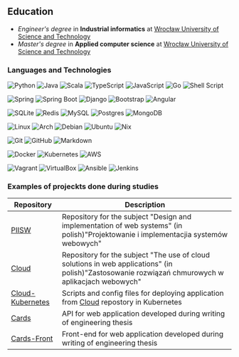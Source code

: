 ## Education
- *Engineer's degree* in **Industrial informatics** at [Wrocław University of Science and Technology](https://pwr.edu.pl/en/)
- *Master's degree* in **Applied computer science** at [Wrocław University of Science and Technology](https://pwr.edu.pl/en/)
### Languages and Technologies 
![Python](https://img.shields.io/badge/python-3670A0?style=for-the-badge&logo=python&logoColor=ffdd54)
![Java](https://img.shields.io/badge/java-%23ED8B00.svg?style=for-the-badge&logo=openjdk)
![Scala](https://img.shields.io/badge/scala-%23DC322F.svg?style=for-the-badge&logo=scala&logoColor=white)
![TypeScript](https://img.shields.io/badge/typescript-%23007ACC.svg?style=for-the-badge&logo=typescript&logoColor=white)
![JavaScript](https://img.shields.io/badge/javascript-%23323330.svg?style=for-the-badge&logo=javascript&logoColor=%23F7DF1E)
![Go](https://img.shields.io/badge/go-%2300ADD8.svg?style=for-the-badge&logo=go&logoColor=white)
![Shell Script](https://img.shields.io/badge/bash-%23121011.svg?style=for-the-badge&logo=gnu-bash&logoColor=white)

![Spring](https://img.shields.io/badge/spring-%236DB33F.svg?style=for-the-badge&logo=spring&logoColor=white)
![Spring Boot](https://img.shields.io/badge/spring_Boot-%236DB33F.svg?style=for-the-badge&logo=spring-boot&logoColor=white)
![Django](https://img.shields.io/badge/django-%23092E20.svg?style=for-the-badge&logo=django&logoColor=white)
![Bootstrap](https://img.shields.io/badge/bootstrap-%238511FA.svg?style=for-the-badge&logo=bootstrap&logoColor=white)
![Angular](https://img.shields.io/badge/angular-%23DD0031.svg?style=for-the-badge&logo=angular&logoColor=white)

![SQLite](https://img.shields.io/badge/sqlite-%2307405e.svg?style=for-the-badge&logo=sqlite&logoColor=white)
![Redis](https://img.shields.io/badge/redis-FFFFFF.svg?style=for-the-badge&logo=redis&logoColor=%23DD0031)
![MySQL](https://img.shields.io/badge/mysql-4479A1.svg?style=for-the-badge&logo=mysql&logoColor=white)
![Postgres](https://img.shields.io/badge/postgres-%23316192.svg?style=for-the-badge&logo=postgresql&logoColor=white)
![MongoDB](https://img.shields.io/badge/MongoDB-%234ea94b.svg?style=for-the-badge&logo=mongodb&logoColor=white)

![Linux](https://img.shields.io/badge/Linux-FCC624?style=for-the-badge&logo=linux&logoColor=black)
![Arch](https://img.shields.io/badge/Arch-000000?style=for-the-badge&logo=archlinux&logoColor=blue)
![Debian](https://img.shields.io/badge/Debian-D70A53?style=for-the-badge&logo=debian&logoColor=white)
![Ubuntu](https://img.shields.io/badge/Ubuntu-E95420?style=for-the-badge&logo=ubuntu&logoColor=white)
![Nix](https://img.shields.io/badge/NIX-5277C3.svg?style=for-the-badge&logo=NixOS&logoColor=white)

![Git](https://img.shields.io/badge/git-%23F05033.svg?style=for-the-badge&logo=git&logoColor=white)
![GitHub](https://img.shields.io/badge/github-%23121011.svg?style=for-the-badge&logo=github&logoColor=white)
![Markdown](https://img.shields.io/badge/Markdown-000000?style=for-the-badge&logo=markdown&logoColor=white)

![Docker](https://img.shields.io/badge/docker-%230db7ed.svg?style=for-the-badge&logo=docker&logoColor=white)
![Kubernetes](https://img.shields.io/badge/Kubernetes-%2307405e.svg?style=for-the-badge&logo=Kubernetes&logoColor=white)
![AWS](https://img.shields.io/badge/AWS-%23FF9900.svg?style=for-the-badge&logo=amazon-aws&logoColor=white)

![Vagrant](https://img.shields.io/badge/vagrant-%231563FF.svg?style=for-the-badge&logo=vagrant&logoColor=white)
![VirtualBox](https://img.shields.io/badge/virtualbox-8b8c8f.svg?style=for-the-badge&logo=virtualbox&logoColor=white)
![Ansible](https://img.shields.io/badge/ansible-b6e8fa.svg?style=for-the-badge&logo=ansible&logoColor=black)
![Jenkins](https://img.shields.io/badge/jenkins-%232C5263.svg?style=for-the-badge&logo=jenkins&logoColor=white)

### Examples of projeckts done during studies
| Repository                                                        | Description                                                                                                                                         |
|-------------------------------------------------------------------|-----------------------------------------------------------------------------------------------------------------------------------------------------|
| [PIISW](https://github.com/AdrianPiatek/PISW)                     | Repository for the subject "Design and implementation of web systems" (in polish)"Projektowanie i implementacjia systemów webowych"                 |
| [Cloud](https://github.com/AdrianPiatek/cloud1)                   | Repository for the subject "The use of cloud solutions in web applications" (in polish)"Zastosowanie rozwiązań chmurowych w aplikacjach webowych"   |
| [Cloud-Kubernetes](https://github.com/AdrianPiatek/cloud-kube)    | Scripts and config files for deploying application from [Cloud](https://github.com/AdrianPiatek/cloud1) repostory in Kubernetes                     |
| [Cards](https://github.com/AdrianPiatek/cards)                    | API for web application developed during writing of engineering thesis                                                                              |
| [Cards-Front](https://github.com/AdrianPiatek/cards-front)        | Front-end for web application developed during writing of engineering thesis                                                                        |
